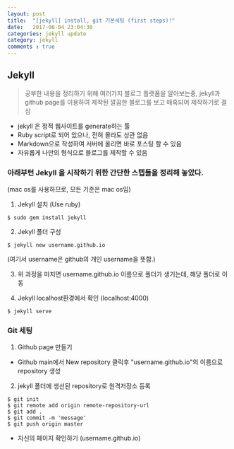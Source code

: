 ```yaml
---
layout: post
title:  "[jekyll] install, git 기본세팅 (first steps)!"
date:   2017-06-04 23:04:30
categories: jekyll update
category: jekyll
comments : true
---
```

Jekyll
---------
>공부한 내용을 정리하기 위해 여러가지 블로그 플랫폼을 알아보는중, jekyll과 github page를 이용하여 제작된 깔끔한 블로그를 보고 매혹되어 제작하기로 결심

* jekyll 은 정적 웹사이트를 generate하는 툴
* Ruby script로 되어 있으나, 전혀 몰라도 상관 없음
* Markdown으로 작성하여 서버에 올리면 바로 포스팅 할 수 있음
* 자유롭게 나만의 형식으로 블로그를 제작할 수 있음


### 아래부턴 Jekyll 을 시작하기 위한 간단한 스텝들을 정리해 놓았다.
(mac os를 사용하므로, 모든 기준은 mac os임)

1. Jekyll 설치 (Use ruby)
~~~~
$ sudo gem install jekyll
~~~~

2. Jekyll 폴더 구성
~~~~
$ jekyll new username.github.io
~~~~
(여기서 username은 github의 개인 username을 뜻함.)

3. 위 과정을 마치면 username.github.io 이름으로 폴더가 생기는데, 해당 폴더로 이동

4. Jekyll localhost환경에서 확인 (localhost:4000)
~~~~
$ jekyll serve
~~~~

### Git 세팅
 1. Github page 만들기
  * Github main에서 New repository 클릭후 "username.github.io"의 이름으로 repository 생성

 2. jekyll 폴더에 생선된 repository로 원격저장소 등록
~~~~
$ git init
$ git remote add origin remote-repository-url
$ git add .
$ git commit -m 'message'
$ git push origin master
~~~~


* 자신의 페이지 확인하기 (username.github.io)
